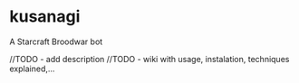 # kusanagi
A Starcraft Broodwar bot



//TODO - add description
//TODO - wiki with usage, instalation, techniques explained,...
